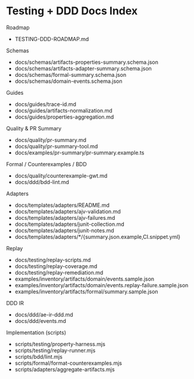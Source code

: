 # Testing + DDD Docs Index

Roadmap
- TESTING-DDD-ROADMAP.md

Schemas
- docs/schemas/artifacts-properties-summary.schema.json
- docs/schemas/artifacts-adapter-summary.schema.json
- docs/schemas/formal-summary.schema.json
- docs/schemas/domain-events.schema.json

Guides
- docs/guides/trace-id.md
- docs/guides/artifacts-normalization.md
- docs/guides/properties-aggregation.md

Quality & PR Summary
- docs/quality/pr-summary.md
- docs/quality/pr-summary-tool.md
- docs/examples/pr-summary/pr-summary.example.ts

Formal / Counterexamples / BDD
- docs/quality/counterexample-gwt.md
- docs/ddd/bdd-lint.md

Adapters
- docs/templates/adapters/README.md
- docs/templates/adapters/ajv-validation.md
- docs/templates/adapters/ajv-failures.md
- docs/templates/adapters/junit-collection.md
- docs/templates/adapters/junit-notes.md
- docs/templates/adapters/*/{summary.json.example,CI.snippet.yml}

Replay
- docs/testing/replay-scripts.md
- docs/testing/replay-coverage.md
- docs/testing/replay-remediation.md
- examples/inventory/artifacts/domain/events.sample.json
- examples/inventory/artifacts/domain/events.replay-failure.sample.json
- examples/inventory/artifacts/formal/summary.sample.json

DDD IR
- docs/ddd/ae-ir-ddd.md
- docs/ddd/events.md

Implementation (scripts)
- scripts/testing/property-harness.mjs
- scripts/testing/replay-runner.mjs
- scripts/bdd/lint.mjs
- scripts/formal/format-counterexamples.mjs
- scripts/adapters/aggregate-artifacts.mjs
